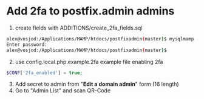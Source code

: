 # Add 2fa to postfix.admin admins

1. create fields with ADDITIONS/create_2fa_fields.sql

```bash
alex@vosjod:/Applications/MAMP/htdocs/postfixadmin(master)$ mysqlmamp -u root -p postfix < ADDITIONS/create_2fa_fields.sql
Enter password:
alex@vosjod:/Applications/MAMP/htdocs/postfixadmin(master)$
```

2. use config.local.php.example.2fa example file enabling 2fa

```php
$CONF['2fa_enabled'] = true;
````

3. Add secret to admin from "**Edit a domain admin**" form (16 length)
4. Go to "Admin List" and scan QR-Code

